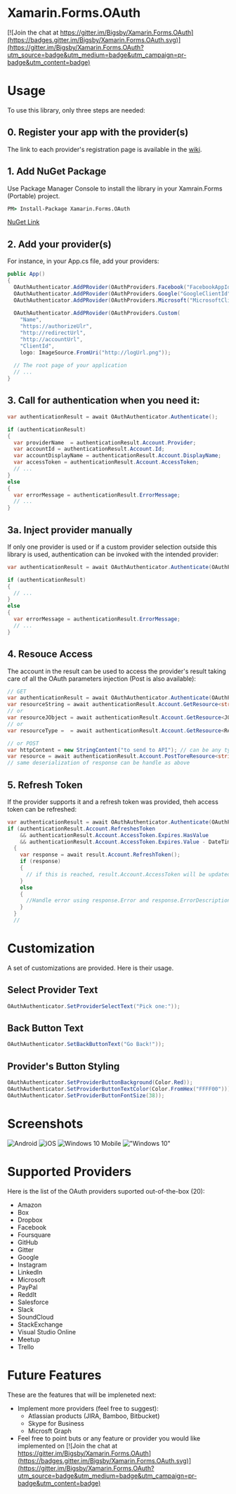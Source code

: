# Xamarin.Forms.OAuth

[![Join the chat at https://gitter.im/Bigsby/Xamarin.Forms.OAuth](https://badges.gitter.im/Bigsby/Xamarin.Forms.OAuth.svg)](https://gitter.im/Bigsby/Xamarin.Forms.OAuth?utm_source=badge&utm_medium=badge&utm_campaign=pr-badge&utm_content=badge)


# Usage

To use this library, only three steps are needed:

## 0. Register your app with the provider(s)
The link to each provider's registration page is available in the [wiki](https://github.com/Bigsby/Xamarin.Forms.OAuth/wiki).

## 1. Add NuGet Package
Use Package Manager Console to install the library in your Xamrain.Forms (Portable) project.
```bat
PM> Install-Package Xamarin.Forms.OAuth 
```
[NuGet Link](https://www.nuget.org/packages/Xamarin.Forms.OAuth/)

## 2. Add your provider(s)
For instance, in your App.cs file, add your providers:
```cs
public App()
{
  OAuthAuthenticator.AddPRovider(OAuthProviders.Facebook("FacebookAppId"));
  OAuthAuthenticator.AddPRovider(OAuthProviders.Google("GoogleClientId", "RedirectUrlConfiguredInGoogleAppConsole"));
  OAuthAuthenticator.AddPRovider(OAuthProviders.Microsoft("MicrosoftClientId", "RedirectUrlConfiguredInMicrosoftDeveloperApp"));
  
  OAuthAuthenticator.AddPRovider(OAuthProviders.Custom(
    "Name", 
    "https://authorizeUlr", 
    "http://redirectUrl", 
    "http://accountUrl", 
    "ClientId", 
    logo: ImageSource.FromUri("http://logUrl.png"));
  
  // The root page of your application
  // ...
}
```

## 3. Call for authentication when you need it:
```cs
var authenticationResult = await OAuthAuthenticator.Authenticate();

if (authenticationResult)
{
  var providerName  = authenticationResult.Account.Provider;
  var accountId = authenticationResult.Account.Id;
  var accountDisplayName = authenticationResult.Account.DisplayName;
  var accessToken = authenticationResult.Account.AccessToken;
  // ...
}
else
{
  var errorMessage = authenticationResult.ErrorMessage;
  // ...
}
```

## 3a. Inject provider manually
If only one provider is used or if a custom provider selection outside this library is used, authentication can be invoked with the intended provider:
```cs
var authenticationResult = await OAuthAuthenticator.Authenticate(OAuthProvider.Facebook("FacebookAppId"));

if (authenticationResult)
{
  // ...
}
else
{
  var errorMessage = authenticationResult.ErrorMessage;
  // ...
}
```

## 4. Resouce Access
The account in the result can be used to access the provider's result taking care of all the OAuth parameters injection (Post is also available):
```cs
// GET
var authenticationResult = await OAuthAuthenticator.Authenticate(OAuthProvider.Facebook("FacebookAppId"));
var resourceString = await authenticationResult.Account.GetResource<string>("https://graph.facebook.com/v2.5/me");
// or
var resourceJObject = await authenticationResult.Account.GetResource<JObject>("https://graph.facebook.com/v2.5/me");
// or
var resourceType =  = await authenticationResult.Account.GetResource<ResourceType>("https://graph.facebook.com/v2.5/me");

// or POST
var httpContent = new StringContent("to send to API"); // can be any type deriving from System.Net.Http.HttpContent
var resource = await authenticationResult.Account.PostToreResource<string>("resourceUrl", httpContent);
// same deserialization of response can be handle as above
```

## 5. Refresh Token
If the provider supports it and a refresh token was provided, theh access token can be refreshed:
```cs
var authenticationResult = await OAuthAuthenticator.Authenticate(OAuthProvider.Facebook("FacebookAppId"));
if (authenticationResult.Account.RefreshesToken 
    && authenticationResult.Account.AccessToken.Expires.HasValue 
    && authenticationResult.Account.AccessToken.Expires.Value - DateTime.Now < TimeSpan.FromMinutes(5))
  {
    var response = await result.Account.RefreshToken();
    if (response)
    {
      // if this is reached, result.Account.AccessToken will be updated with new token and expiration DateTime
    }
    else
    {
      //Handle error using response.Error and response.ErrorDescription
    }
  }
  // 
```

# Customization
A set of customizations are provided. Here is their usage.

## Select Provider Text
```cs
OAuthAuthenticator.SetProviderSelectText("Pick one:"));
```

## Back Button Text
```cs
OAuthAuthenticator.SetBackButtonText("Go Back!"));
```

## Provider's Button Styling
```cs
OAuthAuthenticator.SetProviderButtonBackground(Color.Red));
OAuthAuthenticator.SetProviderButtonTextColor(Color.FromHex("FFFF00")));
OAuthAuthenticator.SetProviderButtonFontSize(38));
```

# Screenshots
![Android](Screenshots/XFOAuth.Android.png "Andoird")
![iOS](Screenshots/XFOAuth.iOS.png "iOS")
![Windows 10 Mobile](Screenshots/XFOAuth.WinPhone.png "Windows 10 Mobile")
!["Windows 10"](Screenshots/XFOAuth.Win.png "Windows 10")

# Supported Providers

Here is the list of the OAuth providers suported out-of-the-box (20):
* Amazon
* Box
* Dropbox
* Facebook
* Foursquare
* GitHub
* Gitter
* Google
* Instagram
* LinkedIn
* Microsoft
* PayPal
* ReddIt
* Salesforce
* Slack
* SoundCloud
* StackExchange
* Visual Studio Online
* Meetup
* Trello

# Future Features
These are the features that will be impleneted next:
* Implement more providers (feel free to suggest):
  * Atlassian products (JIRA, Bamboo, Bitbucket)
  * Skype for Business
  * Microsft Graph
* Feel free to point buts or any feature or provider you would like implemented on  [![Join the chat at https://gitter.im/Bigsby/Xamarin.Forms.OAuth](https://badges.gitter.im/Bigsby/Xamarin.Forms.OAuth.svg)](https://gitter.im/Bigsby/Xamarin.Forms.OAuth?utm_source=badge&utm_medium=badge&utm_campaign=pr-badge&utm_content=badge)
